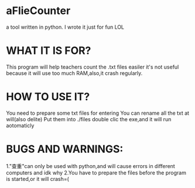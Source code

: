 # aFlieCounter
a tool written in python.
I wrote it just for fun LOL

WHAT IT IS FOR?
=================================================
This program will help teachers count the .txt files easiler
it's not useful because it will use too much RAM,also,it crash regularly.

HOW TO USE IT?
=================================================
You need to prepare some txt files for entering
You can rename all the txt at will(also delite)
Put them into ./files
double clic the exe,and it will run aotomaticly

BUGS AND WARNINGS:
=================================================
1."查重"can only be used with python,and will cause errors in different computers and idk why
2.You have to prepare the files before the program is started,or it will crash=(
